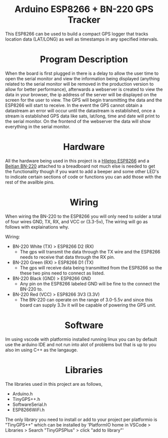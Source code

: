 <center><h1>Arduino ESP8266 + BN-220 GPS Tracker</h1></center>

This ESP8266 can be used to build a compact GPS logger that tracks location data (LAT/LONG) as well as timestamps in any specified intervals.

<center><h1>Program Description</h1></center>

When the board is first plugged in there is a delay to allow the user time to open the serial monitor and view the information being displayed (anything related to the serial monitor will be removed in the production version to allow for better performance), afterwards a webserver is created to view the data in your browser, the ip address of the server will be displayed on the screen for the user to view. The GPS will begin transmitting the data and the ESP8266 will start to receive. In the event the GPS cannot obtain a datastream an error will occur until the datastream is established, once a stream is established GPS data like sats, lat/long, time and date will print to the serial monitor. On the frontend of the webserver the data will show everything in the serial monitor.

<center><h1>Hardware</h1></center>

All the hardware being used in this project is a [Hiletgo ESP8266](https://a.co/d/daYSCQz) and a [Beitian BN-220](https://a.co/d/0MroIBl) attached to a breadboard not much else is needed to get the functionality though if you want to add a beeper and some other LED's to indicate certain sections of code or functions you can add those with the rest of the availble pins.

<center><h1>Wiring</h1></center>

When wiring the BN-220 to the ESP8266 you will only need to solder a total of four wires GND, TX, RX, and VCC or (3.3-5v), The wiring will go as follows with explainations why.

Wiring:
  - BN-220 White (TX) > ESP8266 D2 (RX)
      - The gps will transmit the data through the TX wire and the ESP8266 needs to receive that data through the RX pin.
  - BN-220 Green (RX) > ESP8266 D1 (TX)
      - The gps will receive data being transmitted from the ESP8266 so the these two pins need to connect as listed.
  - BN-220 Black (GND) > ESP8266 GND
      - Any pin on the ESP8266 labeled GND will be fine to the connect the BN-220 to.
  - BN-220 Red (VCC) > ESP8266 3V3 (3.3V)
      - The BN-220 can operate on the range of 3.0-5.5v and since this board can supply 3.3v it will be capable of powering the GPS unit.

<center><h1>Software</h1></center>

Im using vscode with platformio installed running linux you can by default use the arduino IDE and not run into alot of problems but that is up to you also im using C++ as the langauge.

<center><h1>Libraries</h1></center>

The libraries used in this project are as follows,

- Arduino.h
- TinyGPS++.h
- SoftwareSerial.h
- ESP8266WiFi.h

The only library you need to install or add to your project per platformio is "TinyGPS++" which can be installed by 'PlatformIO home in VSCode > Libraries > Search "TinyGPSPlus" > click "add to library"'
